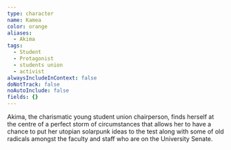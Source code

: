 ```yaml
---
type: character
name: Kamea
color: orange
aliases:
  - Akima
tags:
  - Student
  - Protagonist
  - students union
  - activist
alwaysIncludeInContext: false
doNotTrack: false
noAutoInclude: false
fields: {}
---
```

Akima, the charismatic young student union chairperson, finds herself at the centre of a perfect storm of circumstances that allows her to have a chance to put her utopian solarpunk ideas to the test along with some of old radicals amongst the faculty and staff who are on the University Senate.